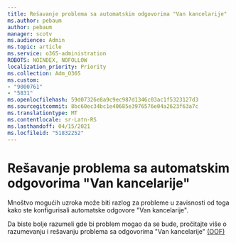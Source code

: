 ```yaml
---
title: Rešavanje problema sa automatskim odgovorima "Van kancelarije"
ms.author: pebaum
author: pebaum
manager: scotv
ms.audience: Admin
ms.topic: article
ms.service: o365-administration
ROBOTS: NOINDEX, NOFOLLOW
localization_priority: Priority
ms.collection: Adm_O365
ms.custom:
- "9000761"
- "5831"
ms.openlocfilehash: 59d07326e8a9c9ec987d1346c03ac1f5323127d3
ms.sourcegitcommit: 8bc60ec34bc1e40685e3976576e04a2623f63a7c
ms.translationtype: MT
ms.contentlocale: sr-Latn-RS
ms.lasthandoff: 04/15/2021
ms.locfileid: "51832252"
---
```

# <a name="troubleshooting-out-of-office-automatic-replies"></a>Rešavanje problema sa automatskim odgovorima "Van kancelarije"

Mnoštvo mogućih uzroka može biti razlog za probleme u zavisnosti od toga kako ste konfigurisali automatske odgovore "Van kancelarije".

Da biste bolje razumeli gde bi problem mogao da se bude, pročitajte više o razumevanju i rešavanju problema sa odgovorima "Van kancelarije"  [(OOF)](https://techcommunity.microsoft.com/t5/exchange-team-blog/understanding-and-troubleshooting-out-of-office-oof-replies/ba-p/1411972)